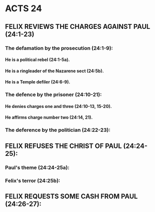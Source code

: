 ---
---
# ACTS 24 
## FELIX REVIEWS THE CHARGES AGAINST PAUL (24:1-23) 
###  The defamation by the prosecution (24:1-9): 
####  He is a political rebel (24:1-5a). 
####  He is a ringleader of the Nazarene sect (24:5b). 
####  He is a Temple defiler (24:6-9). 
###  The defence by the prisoner (24:10-21): 
####  He denies charges one and three (24:10-13, 15-20). 
####  He affirms charge number two (24:14, 21). 
###  The deference by the politician (24:22-23): 
## FELIX REFUSES THE CHRIST OF PAUL (24:24-25): 
###  Paul\'s theme (24:24-25a): 
###  Felix\'s terror (24:25b): 
## FELIX REQUESTS SOME CASH FROM PAUL (24:26-27): 
